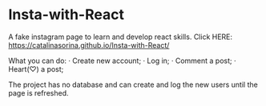 # Insta-with-React
A fake instagram page to learn and develop react skills.
Click HERE: https://catalinasorina.github.io/Insta-with-React/

What you can do:
‧ Create new account;
‧ Log in;
‧ Comment a post;
‧ Heart(♡) a post;

The project has no database and can create and log the new users until the page is refreshed.
